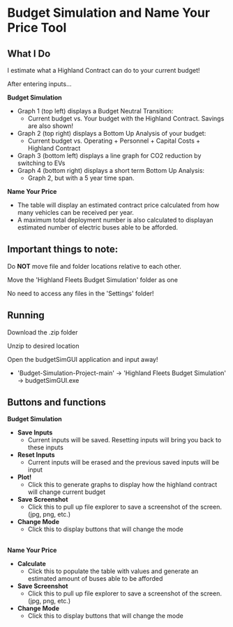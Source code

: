 # Budget Simulation and Name Your Price Tool

## What I Do
I estimate what a Highland Contract can do to your current budget!

After entering inputs...

**Budget Simulation**
-  Graph 1 (top left) displays a Budget Neutral Transition:
    -   Current budget vs. Your budget with the Highland Contract. Savings are also shown!
-  Graph 2 (top right) displays a Bottom Up Analysis of your budget:
    -   Current budget vs. Operating + Personnel + Capital Costs + Highland Contract
-  Graph 3 (bottom left) displays a line graph for CO2 reduction by switching to EVs
-  Graph 4 (bottom right) displays a short term Bottom Up Analysis:
    -   Graph 2, but with a 5 year time span.
    
**Name Your Price**
-  The table will display an estimated contract price calculated from how many vehicles can be received per year.
-  A maximum total deployment number is also calculated to displayan estimated number of electric buses able to be afforded.

## Important things to note:
Do **NOT** move file and folder locations relative to each other.

Move the 'Highland Fleets Budget Simulation' folder as one

No need to access any files in the 'Settings' folder!

## Running
Download the .zip folder

Unzip to desired location

Open the budgetSimGUI application and input away!

-  'Budget-Simulation-Project-main' -> 'Highland Fleets Budget Simulation' -> budgetSimGUI.exe
## Buttons and functions
   **Budget Simulation** <br/>
-    **Save Inputs** <br/>
      - Current inputs will be saved. Resetting inputs will bring you back to these inputs <br/>
-    **Reset Inputs** <br/>
      - Current inputs will be erased and the previous saved inputs will be input <br/>
-    **Plot!** <br/>
      - Click this to generate graphs to display how the highland contract will change current budget <br/>
-    **Save Screenshot** <br/>
      - Click this to pull up file explorer to save a screenshot of the screen. (jpg, png, etc.) <br/>
-    **Change Mode** <br/>
      - Click this to display buttons that will change the mode  <br/><br/>
      
  **Name Your Price** <br/>
-    **Calculate** <br/>
      - Click this to populate the table with values and generate an estimated amount of buses able to be afforded <br/>
-    **Save Screenshot** <br/>
      - Click this to pull up file explorer to save a screenshot of the screen. (jpg, png, etc.) <br/>
-    **Change Mode** <br/>
      - Click this to display buttons that will change the mode <br/>


